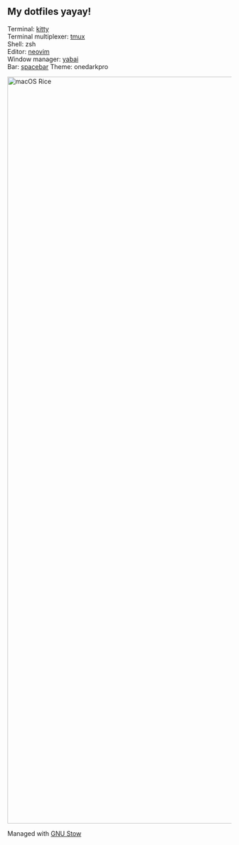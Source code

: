 ## My dotfiles yayay!

Terminal: [kitty](https://sw.kovidgoyal.net/kitty/)  
Terminal multiplexer: [tmux](https://github.com/tmux/tmux/wiki)    
Shell: zsh  
Editor: [neovim](https://github.com/neovim/neovim)  
Window manager: [yabai](https://github.com/koekeishiya/yabai)  
Bar: [spacebar](https://github.com/cmacrae/spacebar)
Theme: onedarkpro

<img width="1680" alt="macOS Rice" src="https://user-images.githubusercontent.com/83525937/202085422-3e499b01-9cc9-4a6e-b1bf-42e7dae53978.png">

Managed with [GNU Stow](https://www.gnu.org/software/stow/)

